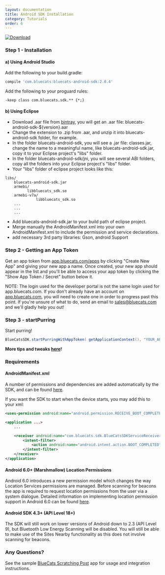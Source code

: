 ```yaml
---
layout: documentation
title: Android SDK Installation
category: Tutorials
order: 6
---
```


[![Download](https://bintray.com/package/binaryButton?versionPath=%2Fbluecats%2Fmaven%2Fbluecats-android-sdk%2F2.0.4&version=2.0.4)](https://bintray.com/bluecats/maven/bluecats-android-sdk/_latestVersion)

### Step 1 - Installation
#### a) Using Android Studio
Add the following to your build.gradle:
```gradle
compile 'com.bluecats:bluecats-android-sdk:2.0.4'
```

Add the following to your proguard rules:
```
-keep class com.bluecats.sdk.** {*;}
```

#### b) Using Eclipse

* Download .aar file from [bintray](https://bintray.com/bluecats/maven/bluecats-android-sdk/_latestVersion), you will get an .aar file: bluecats-android-sdk-${version}.aar 
* Change the extension to .zip from .aar, and unzip it into bluecats-android-sdk folder, for example.
* In the folder bluecats-android-sdk, you will see a .jar file: classes.jar, change the name to a meaningful name, like bluecats-android-sdk.jar, copy it to your Eclipse project's "libs" folder.
* In the folder bluecats-android-sdk/jni, you will see several ABI folders, copy all the folders into your Eclipse project's "libs" folder.
* Your "libs" folder of eclipse project looks like this:
```
libs/
    bluecats-android-sdk.jar
    armebi/
          libbluecats_sdk.so
    armebi-v7a/
              libbluecats_sdk.so
    ...
    ...
    ...
```

* Add bluecats-android-sdk.jar to your build path of eclipse project.
* Merge manually the AndroidManifest.xml into your own AndroidManifest.xml to include the permission and service declarations.
* add necessary 3rd party libraries: Gson, android Support

### Step 2 - Getting an App Token
Get an app token from [app.bluecats.com/apps](https://app.bluecats.com/apps) by clicking "Create New App" and giving your new app a name. Once created, your new app should appear in the list and you'll be able to access your app token by clicking the "Show App Token / Secret" button below it.

NOTE: The login used for the developer portal is not the same login used for app.bluecats.com. If you don't already have an account on [app.bluecats.com](https://app.bluecats.com/), you will need to create one in order to progress past this point. If you're unsure of what to do, send an email to [sales@bluecats.com](mailto:sales@bluecats.com) and we'll gladly help you out!

### Step 3 - startPurring
Start purring!
```java
BlueCatsSDK.startPurringWithAppToken( getApplicationContext(), "YOUR_APP_TOKEN" );
```

**More tips and tweaks [here](https://developer.bluecats.com/guides/startpurring#android)!**

### Requirements
#### AndroidManifest.xml
A number of permissions and dependencies are added automatically by the SDK, and can be found [here](https://developer.bluecats.com/guides/android-migrating-from-1-13-8-to-2-0-0-2-0-1).

If you want the SDK to start when the device starts, you may add this to your xml:
```xml
<uses-permission android:name="android.permission.RECEIVE_BOOT_COMPLETED"/>

<application ...>
	...

	<receiver android:name="com.bluecats.sdk.BlueCatsSDKServiceReceiver">
	    <intent-filter>
	        <action android:name="android.intent.action.BOOT_COMPLETED"/>
	    </intent-filter>
	</receiver>
</application>
```

#### Android 6.0+ (Marshmallow) Location Permissions
Android 6.0 introduces a new permission model which changes the way Location Services permissions are managed. Before scanning for beacons the app is required to request location permissions from the user via a system dialogue. Detailed information on implementing location permission support in Android 6.0 can be found [here](https://developer.bluecats.com/guides/android-6-0-and-location-services-permissions).

#### Android SDK 4.3+ (API Level 18+)
The SDK will still work on lower versions of Android down to 2.3 (API Level 9), but Bluetooth Low Energy Scanning will be disabled. You will still be able to make use of the Sites Nearby functionality as this does not involve scanning for beacons.

### Any Questions?
See the sample [BlueCats Scratching Post](https://github.com/bluecats/bluecats-scratchingpost-android) app for usage and integration instructions.
